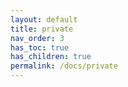 ```yaml
---
layout: default
title: private
nav_order: 3
has_toc: true
has_children: true
permalink: /docs/private
---
```

